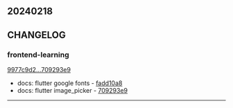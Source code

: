 ## 20240218

## CHANGELOG

### frontend-learning

[9977c9d2...709293e9](https://github.com/zhbhun/frontend-learning/compare/9977c9d2...709293e9)

* docs: flutter google fonts - [fadd10a8](https://github.com/zhbhun/frontend-learning/commit/fadd10a879d3346e6ffe818866679beac1ac5e5f)
* docs: flutter image_picker - [709293e9](https://github.com/zhbhun/frontend-learning/commit/709293e94c40c6c5bcf7ba812163930441e5391e)

---

